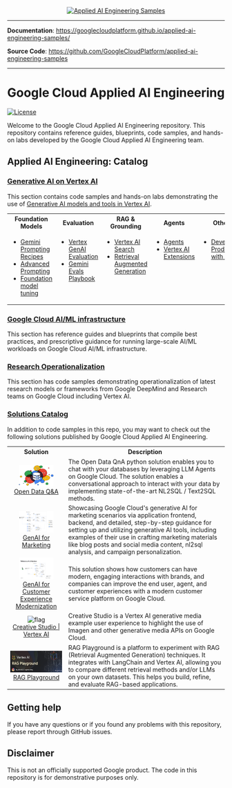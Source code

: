 <p align="center">
  <a href="https://googlecloudplatform.github.io/applied-ai-engineering-samples/">
    <img id="aaie-logo" alt="Applied AI Engineering Samples">
  </a>
</p>

<script>
  const logoImg = document.getElementById('aaie-logo');
  if (window.matchMedia && window.matchMedia('(prefers-color-scheme: dark)').matches) {
    logoImg.src = "https://raw.githubusercontent.com/GoogleCloudPlatform/applied-ai-engineering-samples/refs/heads/add-docs/assets/aaie_logo_dark.png";
  } else {
    logoImg.src = "https://raw.githubusercontent.com/GoogleCloudPlatform/applied-ai-engineering-samples/refs/heads/add-docs/assets/aaie_logo_light.png";
  }
</script>
---

**Documentation**: <a href="https://googlecloudplatform.github.io/applied-ai-engineering-samples/" target="_blank">https://googlecloudplatform.github.io/applied-ai-engineering-samples/</a>

**Source Code**: <a href="https://github.com/GoogleCloudPlatform/applied-ai-engineering-samples" target="_blank">https://github.com/GoogleCloudPlatform/applied-ai-engineering-samples</a>

---
# Google Cloud Applied AI Engineering

[![License](https://img.shields.io/badge/License-Apache%202.0-blue.svg)](LICENSE)

Welcome to the Google Cloud Applied AI Engineering repository. This repository contains reference guides, blueprints, code samples, and hands-on labs developed by the Google Cloud Applied AI Engineering team.


## Applied AI Engineering: Catalog

### [Generative AI on Vertex AI](./genai-on-vertex-ai/README.md)

This section contains code samples and hands-on labs demonstrating the use of [Generative AI models and tools in Vertex AI](https://cloud.google.com/vertex-ai/docs/generative-ai/learn/overview).

<table>

  <tr>
    <th style="text-align: center;">Foundation Models</th>
    <th style="text-align: center;">Evaluation</th>
    <th style="text-align: center;">RAG & Grounding</th>
    <th style="text-align: center;">Agents</th>
    <th style="text-align: center;">Others</th>
  </tr>
  <tr>
    <td style="vertical-align: baseline;">
      <ul>
        <li><a href="./genai-on-vertex-ai/gemini/prompting_recipes/">Gemini Prompting Recipes</a></li>
        <li><a href="./genai-on-vertex-ai/advanced_prompting_training/">Advanced Prompting</a></li>
        <li><a href="./genai-on-vertex-ai/vertex_foundation_tuning/">Foundation model tuning</a></li>
    </ul>
    </td>
    <td style="vertical-align: baseline;">
      <ul>
        <li><a href="./genai-on-vertex-ai/vertex_evaluation_services/">Vertex GenAI Evaluation</a></li>
        <li><a href="./genai-on-vertex-ai/gemini/evals_playbook/">Gemini Evals Playbook</a></li>
      </ul>
    </td>
    <td style="vertical-align: baseline;">
      <ul>
        <li><a href="./genai-on-vertex-ai/vertex_ai_search/">Vertex AI Search</a></li>
        <li><a href="./genai-on-vertex-ai/retrieval_augmented_generation/">Retrieval Augmented Generation</a></li>
      </ul>
    </td>
    <td style="vertical-align: baseline;">
      <ul>
        <li><a href="./genai-on-vertex-ai/agents/">Agents</a></li>
        <li><a href="./genai-on-vertex-ai/vertex_ai_extensions/">Vertex AI Extensions</a></li>
      </ul>
    </td>
    <td style="vertical-align: baseline;">
      <ul>
        <li><a href="./genai-on-vertex-ai/developer_productivity_with_genai/">Developer Productivity with GenAI</a></li>
      </ul>
    </td>
  </tr>

</table>

### [Google Cloud AI/ML infrastructure](./ai-infrastructure/README.md)

This section has reference guides and blueprints that compile best practices, and prescriptive guidance for running large-scale AI/ML workloads on Google Cloud AI/ML infrastructure.

### [Research Operationalization](./research-operationalization/)

This section has code samples demonstrating operationalization of latest research models or frameworks from Google DeepMind and Research teams on Google Cloud including Vertex AI.

### [Solutions Catalog](https://cloud.google.com/use-cases/generative-ai)

In addition to code samples in this repo, you may want to check out the following solutions published by Google Cloud Applied AI Engineering.

<table>

  <tr>
    <th style="text-align: center;">Solution</th>
    <th style="text-align: center;">Description</th>
  </tr>
  <tr>
    <td style="text-align: center;">
      <img src="https://raw.githubusercontent.com/GoogleCloudPlatform/Open_Data_QnA/main/utilities/imgs/opendataqna_logo.png" alt="flag" height="50" width="80">
      <br>
      <a href="https://github.com/GoogleCloudPlatform/Open_Data_QnA">Open Data Q&A</a>
    </td>
    <td>
      The Open Data QnA python solution enables you to chat with your databases by leveraging LLM Agents on Google Cloud. The solution enables a conversational approach to interact with your data by implementing state-of-the-art NL2SQL / Text2SQL methods.
    </td>
  </tr>

  <tr>
    <td style="text-align: center;">
      <img src="https://raw.githubusercontent.com/GoogleCloudPlatform/genai-for-marketing/main/app/images/architecture.png" alt="flag" height="50" width="80">
      <br>
      <a href="https://github.com/GoogleCloudPlatform/genai-for-marketing">GenAI for Marketing</a>
    </td>
    <td>
      Showcasing Google Cloud's generative AI for marketing scenarios via application frontend, backend, and detailed, step-by-step guidance for setting up and utilizing generative AI tools, including examples of their use in crafting marketing materials like blog posts and social media content, nl2sql analysis, and campaign personalization.
    </td>
  </tr>

  <tr>
    <td style="text-align: center;">
      <img src="https://raw.githubusercontent.com/GoogleCloudPlatform/customer-experience-modernization/refs/heads/main/frontend/src/assets/architectures/p1_uj_1_2.svg" alt="flag" height="50" width="80">
      <br>
      <a href="https://github.com/GoogleCloudPlatform/customer-experience-modernization">GenAI for Customer Experience Modernization</a>
    </td>
    <td>
      This solution shows how customers can have modern, engaging interactions with brands, and companies can improve the end user, agent, and customer experiences with a modern customer service platform on Google Cloud. 
    </td>
  </tr>

  <tr>
    <td style="text-align: center;">
      <img src="https://raw.githubusercontent.com/GoogleCloudPlatform/vertex-ai-creative-studio/main/screenshots/creative_studio_02.png" alt="flag" height="50" width="80">
      <br>
      <a href="https://github.com/GoogleCloudPlatform/vertex-ai-creative-studio">Creative Studio | Vertex AI</a>
    </td>
    <td>
      Creative Studio is a Vertex AI generative media example user experience to highlight the use of Imagen and other generative media APIs on Google Cloud.
    </td>
  </tr>


  <tr>
    <td style="text-align: center;">
      <img src="assets/rag_playground_banner.png" alt="flag" height="50" width="120">
      <br>
      <a href="https://github.com/GoogleCloudPlatform/applied-ai-engineering-samples/tree/rag-playground">RAG Playground</a>
    </td>
    <td>
      RAG Playground is a platform to experiment with RAG (Retrieval Augmented Generation) techniques. It integrates with LangChain and Vertex AI, allowing you to compare different retrieval methods and/or LLMs on your own datasets. This helps you build, refine, and evaluate RAG-based applications. 
    </td>
  </tr>

</table>

## Getting help

If you have any questions or if you found any problems with this repository, please report through GitHub issues.

## Disclaimer

This is not an officially supported Google product. The code in this repository is for demonstrative purposes only.